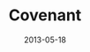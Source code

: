 ---
layout: message
category: message
series: "GoodSex"
title: "Covenant"
date: 2013-05-18
audio-description: "Chuck Mingo talks about God's design for good sex. (This message contains adult content.)"
audio: "http://www.crossroads.net/players/media/hq/goodsex_01.mp3"
audio-title: "Covenant"
audio-duration: "53&#58;18"
video-description: "Chuck Mingo talks about God's design for good sex. (This message contains adult content.)"
video-title: "Covenant"
video: "https://s3.amazonaws.com/crossroadsvideomessages/goodsex_01.mp4"
video-poster: "https://www.crossroads.net/uploadedfiles/goodsex-01-still.jpg"
program-description: "Program - WK1 GoodSex"
program: "http://www.crossroads.net/players/media/hq/05_18-19_13Program_LO.pdf"
program-title: "Covenant"
---
